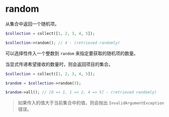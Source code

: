 # random

从集合中返回一个随机项。

```php
$collection = collect([1, 2, 3, 4, 5]);

$collection->random(); // 4 - (retrieved randomly)
```

可以选择性传入一个整数到 `random` 来指定要获取的随机项的数量。

当显式传递希望接收的数量时，则会返回项目的集合。

```php
$collection = collect([1, 2, 3, 4, 5]);

$random = $collection->random(3);

$random->all(); // [0 => 1, 1 => 2, 4 => 5] - (retrieved randomly)
```

> 如果传入的值大于当前集合中的值，则会抛出 `InvalidArgumentException` 错误。
